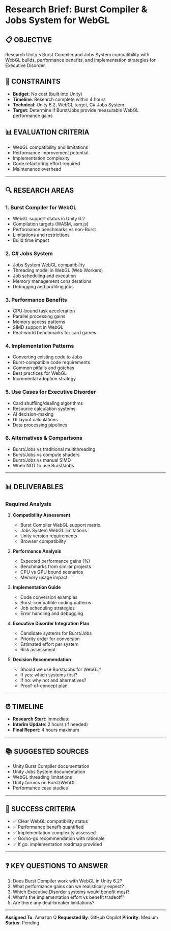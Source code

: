 # Research Brief: Burst Compiler & Jobs System for WebGL

## 📋 OBJECTIVE
Research Unity's Burst Compiler and Jobs System compatibility with WebGL builds, performance benefits, and implementation strategies for Executive Disorder.

## 🎯 CONSTRAINTS
- **Budget**: No cost (built into Unity)
- **Timeline**: Research complete within 4 hours
- **Technical**: Unity 6.2, WebGL target, C# Jobs System
- **Target**: Determine if Burst/Jobs provide measurable WebGL performance gains

## 📊 EVALUATION CRITERIA
- WebGL compatibility and limitations
- Performance improvement potential
- Implementation complexity
- Code refactoring effort required
- Maintenance overhead

---

## 🔍 RESEARCH AREAS

### 1. Burst Compiler for WebGL
- WebGL support status in Unity 6.2
- Compilation targets (WASM, asm.js)
- Performance benchmarks vs non-Burst
- Limitations and restrictions
- Build time impact

### 2. C# Jobs System
- Jobs System WebGL compatibility
- Threading model in WebGL (Web Workers)
- Job scheduling and execution
- Memory management considerations
- Debugging and profiling jobs

### 3. Performance Benefits
- CPU-bound task acceleration
- Parallel processing gains
- Memory access patterns
- SIMD support in WebGL
- Real-world benchmarks for card games

### 4. Implementation Patterns
- Converting existing code to Jobs
- Burst-compatible code requirements
- Common pitfalls and gotchas
- Best practices for WebGL
- Incremental adoption strategy

### 5. Use Cases for Executive Disorder
- Card shuffling/dealing algorithms
- Resource calculation systems
- AI decision-making
- UI layout calculations
- Data processing pipelines

### 6. Alternatives & Comparisons
- Burst/Jobs vs traditional multithreading
- Burst/Jobs vs compute shaders
- Burst/Jobs vs manual SIMD
- When NOT to use Burst/Jobs

---

## 📊 DELIVERABLES

### Required Analysis
1. **Compatibility Assessment**
   - Burst Compiler WebGL support matrix
   - Jobs System WebGL limitations
   - Unity version requirements
   - Browser compatibility

2. **Performance Analysis**
   - Expected performance gains (%)
   - Benchmarks from similar projects
   - CPU vs GPU bound scenarios
   - Memory usage impact

3. **Implementation Guide**
   - Code conversion examples
   - Burst-compatible coding patterns
   - Job scheduling strategies
   - Error handling and debugging

4. **Executive Disorder Integration Plan**
   - Candidate systems for Burst/Jobs
   - Priority order for conversion
   - Estimated effort per system
   - Risk assessment

5. **Decision Recommendation**
   - Should we use Burst/Jobs for WebGL?
   - If yes: which systems first?
   - If no: why not and alternatives?
   - Proof-of-concept plan

---

## ⏰ TIMELINE
- **Research Start**: Immediate
- **Interim Update**: 2 hours (if needed)
- **Final Report**: 4 hours maximum

---

## 📚 SUGGESTED SOURCES
- Unity Burst Compiler documentation
- Unity Jobs System documentation
- WebGL threading limitations
- Unity forums on Burst/WebGL
- Performance case studies

---

## 🎯 SUCCESS CRITERIA
- ✅ Clear WebGL compatibility status
- ✅ Performance benefit quantified
- ✅ Implementation complexity assessed
- ✅ Go/no-go recommendation with rationale
- ✅ If go: implementation roadmap provided

---

## ❓ KEY QUESTIONS TO ANSWER
1. Does Burst Compiler work with WebGL in Unity 6.2?
2. What performance gains can we realistically expect?
3. Which Executive Disorder systems would benefit most?
4. What's the implementation effort vs benefit tradeoff?
5. Are there any deal-breaker limitations?

---

**Assigned To**: Amazon Q
**Requested By**: GitHub Copilot
**Priority**: Medium
**Status**: Pending
